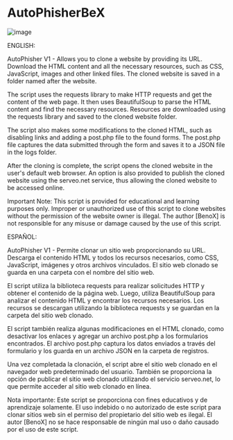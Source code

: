 # AutoPhisherBeX

![image](https://github.com/TheBenox/AutoPhisherBeX/assets/133176367/0502a437-580d-424a-b248-dbc2804e022e)

ENGLISH:

AutoPhisher V1 - Allows you to clone a website by providing its URL. Download the HTML content and all the necessary resources, such as CSS, JavaScript, images and other linked files. The cloned website is saved in a folder named after the website.

The script uses the requests library to make HTTP requests and get the content of the web page. It then uses BeautifulSoup to parse the HTML content and find the necessary resources. Resources are downloaded using the requests library and saved to the cloned website folder.

The script also makes some modifications to the cloned HTML, such as disabling links and adding a post.php file to the found forms. The post.php file captures the data submitted through the form and saves it to a JSON file in the logs folder.

After the cloning is complete, the script opens the cloned website in the user's default web browser. An option is also provided to publish the cloned website using the serveo.net service, thus allowing the cloned website to be accessed online.

Important Note: This script is provided for educational and learning purposes only. Improper or unauthorized use of this script to clone websites without the permission of the website owner is illegal. The author [BenoX] is not responsible for any misuse or damage caused by the use of this script.

ESPAÑOL: 

AutoPhisher V1 - Permite clonar un sitio web proporcionando su URL. Descarga el contenido HTML y todos los recursos necesarios, como CSS, JavaScript, imágenes y otros archivos vinculados. El sitio web clonado se guarda en una carpeta con el nombre del sitio web.

El script utiliza la biblioteca requests para realizar solicitudes HTTP y obtener el contenido de la página web. Luego, utiliza BeautifulSoup para analizar el contenido HTML y encontrar los recursos necesarios. Los recursos se descargan utilizando la biblioteca requests y se guardan en la carpeta del sitio web clonado.

El script también realiza algunas modificaciones en el HTML clonado, como desactivar los enlaces y agregar un archivo post.php a los formularios encontrados. El archivo post.php captura los datos enviados a través del formulario y los guarda en un archivo JSON en la carpeta de registros.

Una vez completada la clonación, el script abre el sitio web clonado en el navegador web predeterminado del usuario. También se proporciona la opción de publicar el sitio web clonado utilizando el servicio serveo.net, lo que permite acceder al sitio web clonado en línea.

Nota importante: Este script se proporciona con fines educativos y de aprendizaje solamente. El uso indebido o no autorizado de este script para clonar sitios web sin el permiso del propietario del sitio web es ilegal. El autor [BenoX] no se hace responsable de ningún mal uso o daño causado por el uso de este script.

